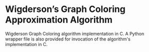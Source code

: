 # Wigderson’s Graph Coloring Approximation Algorithm
Wigderson Graph Coloring algorithm implementation in C.
A Python wrapper file is also provided for invocation of the algorithm's implementation in C.
